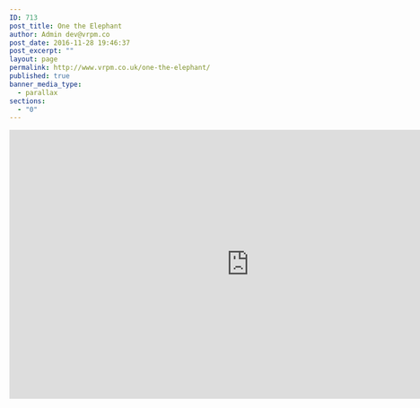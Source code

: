 ```yaml
---
ID: 713
post_title: One the Elephant
author: Admin dev@vrpm.co
post_date: 2016-11-28 19:46:37
post_excerpt: ""
layout: page
permalink: http://www.vrpm.co.uk/one-the-elephant/
published: true
banner_media_type:
  - parallax
sections:
  - "0"
---
```

<iframe width="853" height="480" src="https://my.matterport.com/show/?m=8myTQtwiezc" frameborder="0" allowfullscreen></iframe>